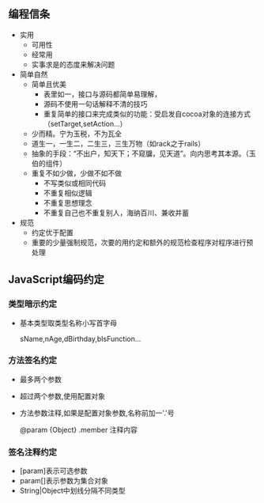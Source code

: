 ## 编程信条
* 实用
  * 可用性
  * 经常用
  * 实事求是的态度来解决问题
* 简单自然
  * 简单且优美
  	 * 表里如一，接口与源码都简单易理解，
  	 * 源码不使用一句话解释不清的技巧
     * 重复简单的接口来完成类似的功能：受启发自cocoa对象的连接方式（setTarget,setAction…）
  * 少而精。宁为玉税，不为瓦全
  * 道生一，一生二，二生三，三生万物（如rack之于rails）
  * 抽象的手段：“不出户，知天下；不窥牖，见天道”。向内思考其本源。（玉伯的组件）
  * 重复不如少做，少做不如不做
  	* 不写类似或相同代码
  	* 不重复相似逻辑
  	* 不重复思想理念
 	* 不重复自己也不重复别人，海纳百川、兼收并蓄
* 规范
  * 约定优于配置
  * 重要的少量强制规范，次要的用约定和额外的规范检查程序对程序进行预处理


## JavaScript编码约定

### 类型暗示约定
* 基本类型取类型名称小写首字母
	
	sName,nAge,dBirthday,bIsFunction…

### 方法签名约定
* 最多两个参数
* 超过两个参数,使用配置对象
* 方法参数注释,如果是配置对象参数,名称前加一'.'号
	
	@param {Object} .member 注释内容

### 签名注释约定 
* [param]表示可选参数
* param[]表示参数为集合对象
* String|Object中划线分隔不同类型 
  
  